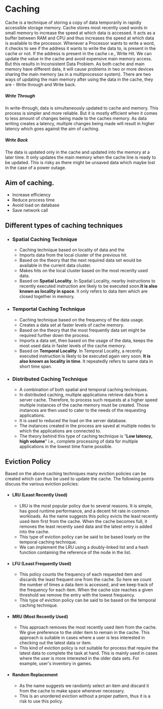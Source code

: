 # Caching

Cache is a technique of storing a copy of data temporarily in rapidly accessible storage memory. Cache stores most recently used words in small memory to increase the speed at which data is accessed. It acts as a buffer between RAM and CPU and thus increases the speed at which data is available to the processor. Whenever a Processor wants to write a word, it checks to see if the address it wants to write the data to, is present in the cache or not. If the address is present in the cache i.e., Write Hit. We can update the value in the cache and avoid expensive main memory access. But this results in Inconsistent Data Problem. As both cache and main memory have different data, it will cause problems in two or more devices sharing the main memory (as in a multiprocessor system). There are two ways of updating the main memory after using the data in the cache, they are - Write through and Write back.
  
  ##### Write Through
    
In write-through, data is simultaneously updated to cache and memory. This process is simpler and more reliable. But it is mostly efficient when it comes to less amount of changes being made to the caches memory. As data writing creates a latency, multiple changes being made will result in higher latency which goes against the aim of caching.
  
  ##### Write Back
    
The data is updated only in the cache and updated into the memory at a later time. It only updates the main memory when the cache line is ready to be updated. This is risky as there might be unsaved data which maybe lost in the case of a power outage.
    
  ## Aim of caching.
   * Increase efficiency
   * Reduce process time
   * Avoid load on database
   * Save network call
  ## Different types of caching techniques
   * ### Spatial Caching Technique
     * Caching technique based on locality of data and the 
     * Imports data from the local cluster of the previous hit.
     * Based on the theory that the next required data set would be available in the current data cluster.
     * Makes hits on the local cluster based on the most recenlty used data.
     * Based on **Spatial Locality**. In Spatial Locality, nearby instructions to recently executed instruction are likely to be executed soon.**It is also known as locality in space**.	It only refers to data item which are closed together in memory.
   * ### Temportal Caching Technique
     * Caching technique based on the frequency of the data usage.
     * Creates a data set at faster levels of cache memory.
     * Based on the theory that the most frequently data set might be required further down the process.
     * Imports a data set, then based on the usage of the data, keeps the most used data in faster levels of the cache memory.
     * Based on **Temporal Locality**. In Temporal Locality, a recently executed instruction is likely to be executed again very soon. **It is also known as locality in time**. It repeatedly refers to same data in short time span.
   * ### Distributed Caching Technique
     * A combination of both spatial and temporal caching techniques.
     * In distributed caching, multiple applications retrieve data from a server cache. Therefore, to process such requests at a higher speed multiple instances of the cache memory must be created. Those instances are then used to cater to the needs of the requesting applications.
     * It is used to reduced the load on the server database.
     * The instances created in the process are saved at multiple nodes to which the applications are connected to.
     * The theory behind this type of caching technique is "**Low latency, high volume**" i.e., complete processing of data for multiple applications in the lowest time frame possible.
     
  ## Eviction Policy
  
Based on the above caching techniques many eviction policies can be created which can thus be used to update the cache. The following points discuss the various eviction policies:

  * #### LRU (Least Recently Used)

      * LRU is the most popular policy due to several reasons. It is simple, has good runtime performance, and a decent hit rate in common workloads. As the name suggests this policy evicts the least recently used item first from the cache. When the cache becomes full, it removes the least recently used data and the latest entry is added into the cache. 
      * This type of eviction policy can be said to be based losely on the temporal caching technique.
      * We can implement the LRU using a doubly-linked list and a hash function containing the reference of the node in the list. 

  * #### LFU (Least Frequently Used)

      * This policy counts the frequency of each requested item and discards the least frequent one from the cache. So here we count the number of times a data item is accessed, and we keep track of the frequency for each item. When the cache size reaches a given threshold we remove the entry with the lowest frequency. 
      * This type of eviction policy can be said to be based on the temporal caching technique.
 
  * #### MRU (Most Recently Used)

      * This approach removes the most recently used item from the cache. We give preference to the older item to remain in the cache. This approach is suitable in cases where a user is less interested in checking out the latest data or item. 
      * This kind of eviction policy is not suitable for process that require the latest data to complete the task at hand. This is mainly used in cases where the user is more interested in the older data sets. For example, user's inventory in games.

  * #### Random Replacement

      * As the name suggests we randomly select an item and discard it from the cache to make space whenever necessary. 
      * This is an unordered eviction without a proper pattern, thus it is a risk to use this policy.


